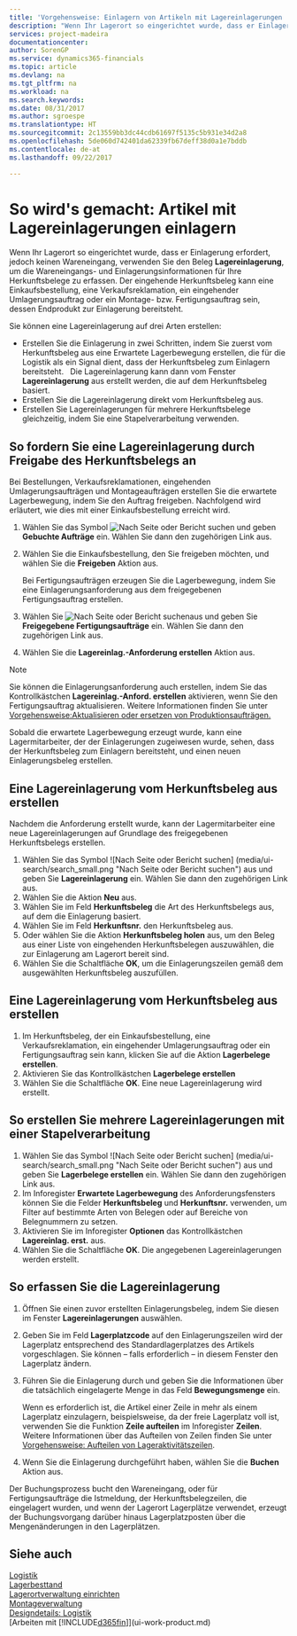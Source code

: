 ```yaml
---
title: 'Vorgehensweise: Einlagern von Artikeln mit Lagereinlagerungen | Microsoft Docs'
description: "Wenn Ihr Lagerort so eingerichtet wurde, dass er Einlagerung erfordert, jedoch keinen Wareneingang, verwenden Sie den Beleg **Lagereinlagerung**, um die Wareneingangs- und Einlagerungsinformationen für Ihre Herkunftsbelege zu erfassen. Der eingehende Herkunftsbeleg kann eine Einkaufsbestellung, eine Verkaufsreklamation, ein eingehender Umlagerungsauftrag oder ein Fertigungsauftrag sein, dessen Endprodukt zur Einlagerung bereitsteht."
services: project-madeira
documentationcenter: 
author: SorenGP
ms.service: dynamics365-financials
ms.topic: article
ms.devlang: na
ms.tgt_pltfrm: na
ms.workload: na
ms.search.keywords: 
ms.date: 08/31/2017
ms.author: sgroespe
ms.translationtype: HT
ms.sourcegitcommit: 2c13559bb3dc44cdb61697f5135c5b931e34d2a8
ms.openlocfilehash: 5de060d742401da62339fb67deff38d0a1e7bddb
ms.contentlocale: de-at
ms.lasthandoff: 09/22/2017

---
```

# <a name="how-to-put-items-away-with-inventory-put-aways"></a>So wird's gemacht: Artikel mit Lagereinlagerungen einlagern
Wenn Ihr Lagerort so eingerichtet wurde, dass er Einlagerung erfordert, jedoch keinen Wareneingang, verwenden Sie den Beleg **Lagereinlagerung**, um die Wareneingangs- und Einlagerungsinformationen für Ihre Herkunftsbelege zu erfassen. Der eingehende Herkunftsbeleg kann eine Einkaufsbestellung, eine Verkaufsreklamation, ein eingehender Umlagerungsauftrag oder ein Montage- bzw. Fertigungsauftrag sein, dessen Endprodukt zur Einlagerung bereitsteht.  

Sie können eine Lagereinlagerung auf drei Arten erstellen:  

- Erstellen Sie die Einlagerung in zwei Schritten, indem Sie zuerst vom Herkunftsbeleg aus eine Erwartete Lagerbewegung erstellen, die für die Logistik als ein Signal dient, dass der Herkunftsbeleg zum Einlagern bereitsteht.   Die Lagereinlagerung kann dann vom Fenster **Lagereinlagerung** aus erstellt werden, die auf dem Herkunftsbeleg basiert.  
- Erstellen Sie die Lagereinlagerung direkt vom Herkunftsbeleg aus.  
- Erstellen Sie Lagereinlagerungen für mehrere Herkunftsbelege gleichzeitig, indem Sie eine Stapelverarbeitung verwenden.  

## <a name="to-request-an-inventory-put-away-by-releasing-the-source-document"></a>So fordern Sie eine Lagereinlagerung durch Freigabe des Herkunftsbelegs an
Bei Bestellungen, Verkaufsreklamationen, eingehenden Umlagerungsaufträgen und Montageaufträgen erstellen Sie die erwartete Lagerbewegung, indem Sie den Auftrag freigeben. Nachfolgend wird erläutert, wie dies mit einer Einkaufsbestellung erreicht wird.  

1.  Wählen Sie das Symbol ![Nach Seite oder Bericht suchen](media/ui-search/search_small.png "Nach Seite oder Bericht suchen") und geben **Gebuchte Aufträge** ein. Wählen Sie dann den zugehörigen Link aus.
2. Wählen Sie die Einkaufsbestellung, den Sie freigeben möchten, und wählen Sie die **Freigeben** Aktion aus.  

    Bei Fertigungsaufträgen erzeugen Sie die Lagerbewegung, indem Sie eine Einlagerungsanforderung aus dem freigegebenen Fertigungsauftrag erstellen.  
3.  Wählen Sie ![Nach Seite oder Bericht suchen](media/ui-search/search_small.png "Nach Seite oder Bericht suchen")aus und geben Sie **Freigegebene Fertigungsaufträge** ein. Wählen Sie dann den zugehörigen Link aus.  
4. Wählen Sie die **Lagereinlag.-Anforderung erstellen** Aktion aus.  

> [!NOTE]  
>  Sie können die Einlagerungsanforderung auch erstellen, indem Sie das Kontrollkästchen **Lagereinlag.-Anford. erstellen** aktivieren, wenn Sie den Fertigungsauftrag aktualisieren. Weitere Informationen finden Sie unter [Vorgehensweise:Aktualisieren oder ersetzen von Produktionsaufträgen.](production-how-to-replan-refresh-production-orders.md)  

Sobald die erwartete Lagerbewegung erzeugt wurde, kann eine Lagermitarbeiter, der der Einlagerungen zugeiwesen wurde, sehen, dass der Herkunftsbeleg zum Einlagern bereitsteht, und einen neuen Einlagerungsbeleg erstellen.  

## <a name="to-create-an-inventory-put-away-based-on-the-source-document"></a>Eine Lagereinlagerung vom Herkunftsbeleg aus erstellen
Nachdem die Anforderung erstellt wurde, kann der Lagermitarbeiter eine neue Lagereinlagerungen auf Grundlage des freigegebenen Herkunftsbelegs erstellen.   
1.  Wählen Sie das Symbol ![Nach Seite oder Bericht suchen] (media/ui-search/search_small.png "Nach Seite oder Bericht suchen") aus und geben Sie **Lagereinlagerung** ein. Wählen Sie dann den zugehörigen Link aus.  
2. Wählen Sie die Aktion **Neu** aus.  
3. Wählen Sie im Feld **Herkunftsbeleg** die Art des Herkunftsbelegs aus, auf dem die Einlagerung basiert.  
4. Wählen Sie im Feld **Herkunftsnr.** den Herkunftsbeleg aus.  
5. Oder wählen Sie die Aktion **Herkunftsbeleg holen** aus, um den Beleg aus einer Liste von eingehenden Herkunftsbelegen auszuwählen, die zur Einlagerung am Lagerort bereit sind.  
6. Wählen Sie die Schaltfläche **OK**, um die Einlagerungszeilen gemäß dem ausgewählten Herkunftsbeleg auszufüllen.  

## <a name="to-create-an-inventory-put-away-from-the-source-document"></a>Eine Lagereinlagerung vom Herkunftsbeleg aus erstellen  
1.  Im Herkunftsbeleg, der ein Einkaufsbestellung, eine Verkaufsreklamation, ein eingehender Umlagerungsauftrag oder ein Fertigungsauftrag sein kann, klicken Sie auf die Aktion **Lagerbelege erstellen**.  
2. Aktivieren Sie das Kontrollkästchen **Lagerbelege erstellen**
3. Wählen Sie die Schaltfläche **OK**. Eine neue Lagereinlagerung wird erstellt.

## <a name="to-create-multiple-inventory-put-aways-with-a-batch-job"></a>So erstellen Sie mehrere Lagereinlagerungen mit einer Stapelverarbeitung  
1.  Wählen Sie das Symbol ![Nach Seite oder Bericht suchen] (media/ui-search/search_small.png "Nach Seite oder Bericht suchen") aus und geben Sie **Lagerbelege erstellen** ein. Wählen Sie dann den zugehörigen Link aus.  
2.  Im Inforegister **Erwartete Lagerbewegung** des Anforderungsfensters können Sie die Felder **Herkunftsbeleg** und **Herkunftsnr.** verwenden, um Filter auf bestimmte Arten von Belegen oder auf Bereiche von Belegnummern zu setzen.  
3.  Aktivieren Sie im Inforegister **Optionen** das Kontrollkästchen **Lagereinlag. erst.** aus.
4.  Wählen Sie die Schaltfläche **OK**. Die angegebenen Lagereinlagerungen werden erstellt.

## <a name="to-record-the-inventory-put-away"></a>So erfassen Sie die Lagereinlagerung  
1. Öffnen Sie einen zuvor erstellten Einlagerungsbeleg, indem Sie diesen im Fenster **Lagereinlagerungen** auswählen.  
2. Geben Sie im Feld **Lagerplatzcode** auf den Einlagerungszeilen wird der Lagerplatz entsprechend des Standardlagerplatzes des Artikels vorgeschlagen. Sie können – falls erforderlich – in diesem Fenster den Lagerplatz ändern.  
3. Führen Sie die Einlagerung durch und geben Sie die Informationen über die tatsächlich eingelagerte Menge in das Feld **Bewegungsmenge** ein.

    Wenn es erforderlich ist, die Artikel einer Zeile in mehr als einem Lagerplatz einzulagern, beispielsweise, da der freie Lagerplatz voll ist, verwenden Sie die Funktion **Zeile aufteilen** im Inforegister **Zeilen**. Weitere Informationen über das Aufteilen von Zeilen finden Sie unter [Vorgehensweise: Aufteilen von Lageraktivitätszeilen](warehouse-how-to-split-warehouse-activity-lines.md).  
4. Wenn Sie die Einlagerung durchgeführt haben, wählen Sie die **Buchen** Aktion aus.  

Der Buchungsprozess bucht den Wareneingang, oder für Fertigungsaufträge die Istmeldung, der Herkunftsbelegzeilen, die eingelagert wurden, und wenn der Lagerort Lagerplätze verwendet, erzeugt der Buchungsvorgang darüber hinaus Lagerplatzposten über die Mengenänderungen in den Lagerplätzen.

## <a name="see-also"></a>Siehe auch  
[Logistik](warehouse-manage-warehouse.md)  
[Lagerbesttand](inventory-manage-inventory.md)  
[Lagerortverwaltung einrichten](warehouse-setup-warehouse.md)     
[Montageverwaltung](assembly-assemble-items.md)    
[Designdetails: Logistik](design-details-warehouse-management.md)  
[Arbeiten mit [!INCLUDE[d365fin](includes/d365fin_md.md)]](ui-work-product.md)  

